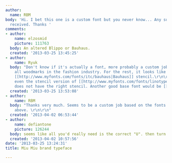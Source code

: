 ```yaml
---
author:
  name: RBM
body: 'Hi. I bet this one is a custom font but you never know... Any suggestions gratefully
  received. Thanks '
comments:
- author:
    name: elzosmid
    picture: 111763
  body: An altered Blippo or Bauhaus.
  created: '2013-03-25 13:45:25'
- author:
    name: Ryuk
  body: "Don't know if it's actually a font, more probably a custom job as almost
    all woodmarks in the fashion industry. For the rest, it looks like some sort of
    [[http://www.myfonts.com/fonts/itc/bauhaus|Bauhaus]] stencil.\r\n\r\nEDIT: unfortunately,
    even the stencil version of [[http://www.myfonts.com/fonts/linotype/blippo-lt|Blippo]]
    does not have the right stencil. Another good base font would be [[http://www.myfonts.com/fonts/linotype/pump-lt|Pump]]."
  created: '2013-03-25 13:53:08'
- author:
    name: RBM
  body: "Thanks very much. Seems to be a custom job based on the fonts you have mentioned
    above. \r\n\r\n"
  created: '2013-04-02 06:53:44'
- author:
    name: defiantone
    picture: 126244
  body: seems like all you'd really need is the correct "U". then turn & burn.
  created: '2013-04-02 10:57:56'
date: '2013-03-25 13:24:31'
title: Miu Miu brand typeface

---
```

